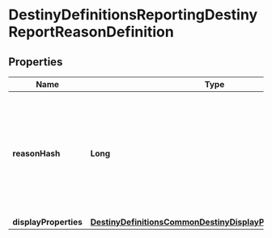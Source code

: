 
# DestinyDefinitionsReportingDestinyReportReasonDefinition

## Properties
Name | Type | Description | Notes
------------ | ------------- | ------------- | -------------
**reasonHash** | **Long** | The identifier for the reason: they are only guaranteed unique under the Category in which they are found. |  [optional]
**displayProperties** | [**DestinyDefinitionsCommonDestinyDisplayPropertiesDefinition**](DestinyDefinitionsCommonDestinyDisplayPropertiesDefinition.md) |  |  [optional]



